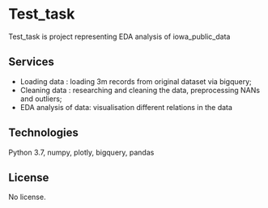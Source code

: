 # Test_task

Test_task is project representing EDA analysis of iowa_public_data

## Services

- Loading data : loading 3m records from original dataset via bigquery;
- Cleaning data : researching and cleaning the data, preprocessing NANs and outliers;
- EDA analysis of data: visualisation different relations in the data


## Technologies
Python 3.7, numpy, plotly, bigquery, pandas

## License
No license.
